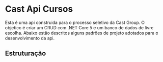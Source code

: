 # Cast Api Cursos
<p>Esta é uma api construida para o processo seletivo da Cast Group. O objetico é criar um CRUD com .NET Core 5 e um banco de dados de livre escolha. Abaixo estão descritos alguns padrões de projeto adotados para o desenvolvimento da api.</p>

## Estruturação
